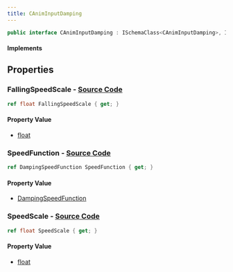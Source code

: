 ```yaml
---
title: CAnimInputDamping
---
```


```csharp
public interface CAnimInputDamping : ISchemaClass<CAnimInputDamping>, ISchemaField, ISchemaClass, INativeHandle
```

#### Implements

## Properties

### **FallingSpeedScale** - [Source Code](https://github.com/swiftly-solution/swiftlys2/blob/main/managed/src/SwiftlyS2.Generated/Schemas/Interfaces/CAnimInputDamping.cs#L20)

```csharp
ref float FallingSpeedScale { get; }
```

#### Property Value

- [float](https://learn.microsoft.com/dotnet/api/system.single)

### **SpeedFunction** - [Source Code](https://github.com/swiftly-solution/swiftlys2/blob/main/managed/src/SwiftlyS2.Generated/Schemas/Interfaces/CAnimInputDamping.cs#L16)

```csharp
ref DampingSpeedFunction SpeedFunction { get; }
```

#### Property Value

- [DampingSpeedFunction](/docs/api/shared/schemadefinitions/dampingspeedfunction)

### **SpeedScale** - [Source Code](https://github.com/swiftly-solution/swiftlys2/blob/main/managed/src/SwiftlyS2.Generated/Schemas/Interfaces/CAnimInputDamping.cs#L18)

```csharp
ref float SpeedScale { get; }
```

#### Property Value

- [float](https://learn.microsoft.com/dotnet/api/system.single)

